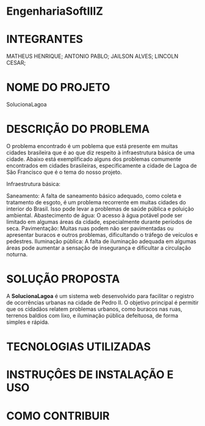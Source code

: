 # EngenhariaSoftIIIZ


# INTEGRANTES

MATHEUS HENRIQUE;
ANTONIO PABLO;
JAILSON ALVES;
LINCOLN CESAR;

# NOME DO PROJETO

SolucionaLagoa


# DESCRIÇÃO DO PROBLEMA

O problema encontrado é um poblema que está presente em muitas cidades brasileira que é ao que diz respeito à infraestrutura básica de uma cidade. Abaixo está exemplificado alguns dos problemas comumente encontrados em cidades brasileiras, especificamente a cidade de Lagoa de São Francisco que é o tema do nosso projeto.

Infraestrutura básica:

Saneamento: A falta de saneamento básico adequado, como coleta e tratamento de esgoto, é um problema recorrente em muitas cidades do interior do Brasil. Isso pode levar a problemas de saúde pública e poluição ambiental.
Abastecimento de água: O acesso à água potável pode ser limitado em algumas áreas da cidade, especialmente durante períodos de seca.
Pavimentação: Muitas ruas podem não ser pavimentadas ou apresentar buracos e outros problemas, dificultando o tráfego de veículos e pedestres.
Iluminação pública: A falta de iluminação adequada em algumas áreas pode aumentar a sensação de insegurança e dificultar a circulação noturna.

# SOLUÇÃO PROPOSTA

A **SolucionaLagoa** é um sistema web desenvolvido para facilitar o registro de ocorrências urbanas na cidade de Pedro II. O objetivo principal é permitir que os cidadãos relatem problemas urbanos, como buracos nas ruas, terrenos baldios com lixo, e iluminação pública defeituosa, de forma simples e rápida.

# TECNOLOGIAS UTILIZADAS

# INSTRUÇÔES DE INSTALAÇÃO E USO

# COMO CONTRIBUIR


